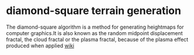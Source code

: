 # diamond-square terrain generation

The diamond-square algorithm is a method for generating heightmaps for computer graphics.It is also known as the random midpoint displacement fractal, the cloud fractal or the plasma fractal, because of the plasma effect produced when applied [wiki](https://en.wikipedia.org/wiki/Diamond-square_algorithm)

